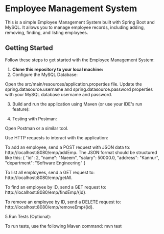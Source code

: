 # Employee Management System

This is a simple Employee Management System built with Spring Boot and MySQL. It allows you to manage employee records, including adding, removing, finding, and listing employees.

## Getting Started

Follow these steps to get started with the Employee Management System:

1. **Clone this repository to your local machine:**
2. Configure the MySQL Database:
 
  Open the src/main/resources/application.properties file.
  Update the spring.datasource.username and spring.datasource.password properties with your MySQL database username and password.

  3. Build and run the application using Maven (or use your IDE's run feature):

  4. Testing with Postman:

Open Postman or a similar tool.

Use HTTP requests to interact with the application:

To add an employee, send a POST request with JSON data to: http://localhost:8080/emp/addEmp. The JSON format should be structured like this:
{
    "id": 2,
    "name": "Naeem",
    "salary": 50000.0,
    "address": "Kannur",
    "department": "Software Engineering"
}

To list all employees, send a GET request to: http://localhost:8080/emp/getAll.

To find an employee by ID, send a GET request to: http://localhost:8080/emp/findEmp/{id}.

To remove an employee by ID, send a DELETE request to: http://localhost:8080/emp/removeEmp/{id}.

5.Run Tests (Optional):

To run tests, use the following Maven command:
mvn test
